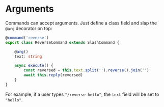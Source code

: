 # Arguments

Commands can accept arguments. Just define a class field and slap the `@arg` decorator on top:

```ts
@command('reverse')
export class ReverseCommand extends SlashCommand {

    @arg()
    text: string

    async execute() {
        const reversed = this.text.split('').reverse().join('')
        await this.reply(reversed)
    }
}
```

For example, if a user types `"/reverse hello"`, the `text` field will be set to `"hello"`.